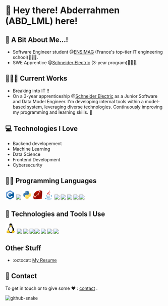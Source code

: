 <h1>👋 Hey there! Abderrahmen (ABD_LML) here!</h1>

## 🤔 A Bit About Me...!

 * Software Engineer student @[ENSIMAG](https://ensimag.grenoble-inp.fr/en) (France's top-tier IT engineering school)👩🏻‍🎓.
 * SWE Apprentice @[Schneider Electric](https://www.se.com/ww/en/) (3-year program)👩🏻‍💻.

## 👩🏻‍💻 Current Works
 * Breaking into IT !!
 * On a 3-year apprenticeship @[Schneider Electric](https://www.se.com/ww/en/) as a Junior Software and Data Model Engineer. I'm developing internal tools within a model-based system, leveraging diverse technologies. Continuously improving my programming and learning skills. 🌱
   
## :computer: Technologies I Love
* Backend developement 
* Machine Learning
* Data Science
* Frontend Development
* Cybersecurity

## 👨‍💻 Programming Languages
<img src = 'https://raw.githubusercontent.com/devicons/devicon/master/icons/c/c-original.svg' width='30'/> <img src = 'https://github.com/MarikIshtar007/MarikIshtar007/blob/master/images/cpp.svg' width='30'/> <img src = 'https://raw.githubusercontent.com/devicons/devicon/master/icons/python/python-original.svg' height='30'/> <img src = 'https://raw.githubusercontent.com/devicons/devicon/master/icons/ruby/ruby-original.svg' width='30'/>  <img src = 'https://raw.githubusercontent.com/devicons/devicon/master/icons/java/java-original.svg'
width='30'/> <img src = 'https://github.com/MarikIshtar007/MarikIshtar007/blob/master/images/html.svg' width='30'/> <img src = 'https://github.com/MarikIshtar007/MarikIshtar007/blob/master/images/css.svg' width='30'/> <img src = 'https://github.com/MarikIshtar007/MarikIshtar007/blob/master/images/js.svg' width='30'/> 
 <img src = 'https://github.com/MarikIshtar007/MarikIshtar007/blob/master/images/kotlin.svg' width='30'/> 
 <img src = 'https://github.com/MarikIshtar007/MarikIshtar007/blob/master/images/sql.svg' width='30'/> 
 
 ## 🧰 Technologies and Tools I Use
<img src = 'https://raw.githubusercontent.com/devicons/devicon/master/icons/linux/linux-original.svg' width='33'/>  <img src = 'https://github.com/MarikIshtar007/MarikIshtar007/blob/master/images/git.svg' width='30'/> <img src = 'https://github.com/MarikIshtar007/MarikIshtar007/blob/master/images/pycharm.svg' width='30'/>  <img src = 'https://github.com/MarikIshtar007/MarikIshtar007/blob/master/images/android.svg' height='40'/><img src = 'https://github.com/MarikIshtar007/MarikIshtar007/blob/master/images/flutter-logo.svg' width='30'/> <img src = 'https://github.com/MarikIshtar007/MarikIshtar007/blob/master/images/django.svg' height='40'/> <img src = 'https://github.com/MarikIshtar007/MarikIshtar007/blob/master/images/nodejs.svg' width='33'/> <img src = 'https://github.com/MarikIshtar007/MarikIshtar007/blob/master/images/react.svg' width='33'/> 
 

## Other Stuff
   - :octocat: [My Resume](https://raw.githubusercontent.com/abderrahmenlamloumi/abderrahmenlamloumi/main/Abderrahmen-Lamloumi.pdf)

## 📧 Contact 
 To get in touch or to give some ❤️ : [contact](mailto:lamloumiabderrahmen11@gmail.com) .
 
<picture>
  <source media="(prefers-color-scheme: dark)" srcset="https://raw.githubusercontent.com/tobiasmeyhoefer/tobiasmeyhoefer/output/github-snake-dark.svg" />
  <source media="(prefers-color-scheme: light)" srcset="https://raw.githubusercontent.com/tobiasmeyhoefer/tobiasmeyhoefer/output/github-snake.svg" />
  <img alt="github-snake" src="https://raw.githubusercontent.com/tobiasmeyhoefer/tobiasmeyhoefer/output/github-snake.svg" />
</picture>


